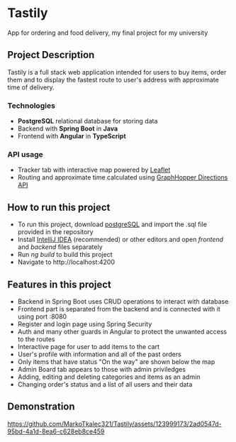 # Tastily
App for ordering and food delivery, my final project for my university
## Project Description
Tastily is a full stack web application intended for users to buy items, order them and to display the fastest route to user's address with approximate time of delivery.
### Technologies
- **PostgreSQL** relational database for storing data
- Backend with **Spring Boot** in **Java**
- Frontend with **Angular** in **TypeScript**

### API usage
- Tracker tab with interactive map powered by [Leaflet](https://leafletjs.com/ "Leaflet")
- Routing and approximate time calculated using [GraphHopper Directions API](https://www.graphhopper.com/ "GraphHopper Directions API")

## How to run this project
- To run this project, download [postgreSQL](https://www.postgresql.org/ "postgreSQL") and import the .sql file provided in the repository
- Install [IntelliJ IDEA](https://www.jetbrains.com/idea/ "IntelliJ IDEA") (recommended) or other editors and open *frontend* and *backend* files separately
- Run *ng build* to build this project
- Navigate to http://localhost:4200

## Features in this project
- Backend in Spring Boot uses CRUD operations to interact with database
- Frontend part is separated from the backend and is connected with it using port :8080
- Register and login page using Spring Security
- Auth and many other guards in Angular to protect the unwanted access to the routes
- Interactive page for user to add items to the cart
- User's profile with information and all of the past orders
- Only items that have status "On the way" are shown below the map
- Admin Board tab appears to those with admin priviledges
- Adding, editing and deleting categories and items as an admin
- Changing order's status and a list of all users and their data

## Demonstration


https://github.com/MarkoTkalec321/Tastily/assets/123999173/2ad0547d-95bd-4a1d-8ea6-c628eb8ce459

